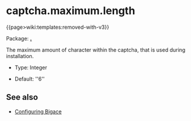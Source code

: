 # captcha.maximum.length

{{page>wiki:templates:removed-with-v3}}

Package: **[.](.)**

The maximum amount of character within the captcha, that is used during installation.


*  Type: Integer

*  Default: ''6''

## See also


*  [Configuring Bigace](manual/configurations)


